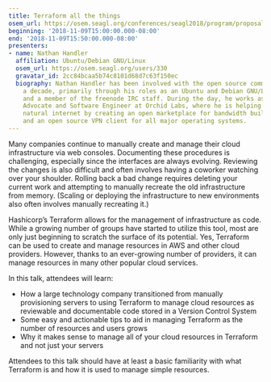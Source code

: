 ```yaml
---
title: Terraform all the things
osem_url: https://osem.seagl.org/conferences/seagl2018/program/proposals/544
beginning: '2018-11-09T15:00:00.000-08:00'
end: '2018-11-09T15:50:00.000-08:00'
presenters:
- name: Nathan Handler
  affiliation: Ubuntu/Debian GNU/Linux
  osem_url: https://osem.seagl.org/users/330
  gravatar_id: 2cc84bcaa5b74c8101d68d7c63f150ec
  biography: Nathan Handler has been involved with the open source community for over
    a decade, primarily through his roles as an Ubuntu and Debian GNU/Linux Developer
    and a member of the freenode IRC staff. During the day, he works as a Developer
    Advocate and Software Engineer at Orchid Labs, where he is helping to build the
    natural internet by creating an open marketplace for bandwidth built on Ethereum,
    and an open source VPN client for all major operating systems.
---
```


Many companies continue to manually create and manage their cloud infrastructure via web consoles. Documenting these procedures is challenging, especially since the interfaces are always evolving. Reviewing the changes is also difficult and often involves having a coworker watching over your shoulder. Rolling back a bad change requires deleting your current work and attempting to manually recreate the old infrastructure from memory. (Scaling or deploying the infrastructure to new environments also often involves manually recreating it.)

Hashicorp’s Terraform allows for the management of infrastructure as code. While a growing number of groups have started to utilize this tool, most are only just beginning to scratch the surface of its potential. Yes, Terraform can be used to create and manage resources in AWS and other cloud providers. However, thanks to an ever-growing number of providers, it can manage resources in many other popular cloud services.

In this talk, attendees will learn:

* How a large technology company transitioned from manually provisioning servers to using Terraform to manage cloud resources as reviewable and documentable code stored in a Version Control System
* Some easy and actionable tips to aid in managing Terraform as the number of resources and users grows
* Why it makes sense to manage all of your cloud resources in Terraform and not just your servers

Attendees to this talk should have at least a basic familiarity with what Terraform is and how it is used to manage simple resources.
